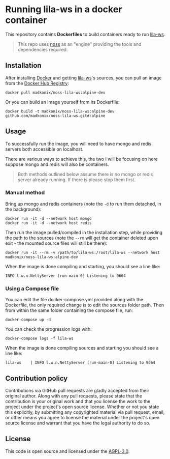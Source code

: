 # Running lila-ws in a docker container

This repository contains **Dockerfiles** to build containers ready to run [lila-ws](https://github.com/ornicar/lila-ws).

> This repo uses [noss](https://github.com/madkonix/noss) as an "engine" providing the tools and dependencies required.

## Installation ##

After installing [Docker](https://www.docker.com) and getting [lila-ws](https://github.com/ornicar/lila-ws)'s sources, you can pull an image from the [Docker Hub Registry](https://hub.docker.com/r/madkonix/noss-lila-ws):
```
docker pull madkonix/noss-lila-ws:alpine-dev
```
Or you can build an image yourself from its Dockerfile:
```
docker build -t madkonix/noss-lila-ws:alpine-dev github.com/madkonix/noss-lila-ws.git#:alpine
```

## Usage ##

To successfully run the image, you will need to have mongo and redis servers both accessible on localhost.

There are various ways to achieve this, the two I will be focusing on here suppose mongo and redis will also be containers.

> Both methods outlined below assume there is no mongo or redis server already running. If there is please stop them first.

### Manual method ###

Bring up mongo and redis containers (note the `-d` to run them detached, in the background):
```
docker run -it -d --network host mongo
docker run -it -d --network host redis
```
Then run the image pulled/compiled in the installation step, while providing the path to the sources (note the `--rm` will get the container deleted upon exit - the mounted source files will still be there):
```
docker run -it --rm -v /path/to/lila-ws:/root/lila-ws --network host madkonix/noss-lila-ws:alpine-dev
```
When the image is done compiling and starting, you should see a line like:
```
INFO l.w.n.NettyServer [run-main-0] Listening to 9664
```

### Using a Compose file ###
You can edit the file docker-compose.yml provided along with the Dockerfile, the only required change is to edit the sources folder path. Then from within the same folder containing the compose file, run:
```
docker-compose up -d
```
You can check the progression logs with:
```
docker-compose logs -f lila-ws
```
When the image is done compiling sources and starting you should see a line like:
```
lila-ws    | INFO l.w.n.NettyServer [run-main-0] Listening to 9664
```

## Contribution policy ##

Contributions via GitHub pull requests are gladly accepted from their original author. Along with any pull requests, please state that the contribution is your original work and that you license the work to the project under the project's open source license. Whether or not you state this explicitly, by submitting any copyrighted material via pull request, email, or other means you agree to license the material under the project's open source license and warrant that you have the legal authority to do so.

## License ##

This code is open source and licensed under the [AGPL-3.0]("https://www.gnu.org/licenses/agpl-3.0.txt").
